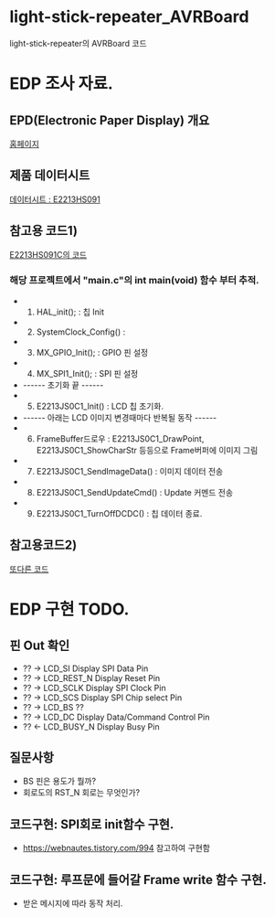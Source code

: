 # light-stick-repeater_AVRBoard
light-stick-repeater의 AVRBoard 코드

# EDP 조사 자료.
## EPD(Electronic Paper Display) 개요
[홈페이지](https://docs.pervasivedisplays.com/epd-usage/epd-driving-sequence/small-epds)

## 제품 데이터시트
[데이터시트 : E2213HS091](https://www.pervasivedisplays.com/wp-content/uploads/2019/06/1P159-00_01_E2213HS091_20171031.pdf)


## 참고용 코드1)
[E2213HS091C의 코드](https://github.com/szongen/E2213HS091-drive/blob/main/Application/HardDrivers/E2213JS0C1.h)
 ### 해당 프로젝트에서 "main.c"의 int main(void) 함수 부터 추적.
 - 1. HAL_init();           : 칩 Init
 - 2. SystemClock_Config()  : 
 - 3. MX_GPIO_Init();       : GPIO 핀 설정 
 - 4. MX_SPI1_Init();       : SPI 핀 설정 
 - ------ 초기화 끝 ------
 - 5. E2213JS0C1_Init()     : LCD 칩 초기화.
 - ------ 아래는 LCD 이미지 변경때마다 반복될 동작 ------
 - 6. FrameBuffer드로우           : E2213JS0C1_DrawPoint, E2213JS0C1_ShowCharStr 등등으로 Frame버퍼에 이미지 그림
 - 7. E2213JS0C1_SendImageData() : 이미지 데이터 전송
 - 8. E2213JS0C1_SendUpdateCmd() : Update 커멘드 전송
 - 9. E2213JS0C1_TurnOffDCDC()   : 칩 데이터 종료.

## 참고용코드2)
 [또다른 코드](https://github.com/szongen/ESP32_ePaper)



# EDP 구현 TODO. 
 ## 핀 Out 확인
 - ??   ->  LCD_SI      Display SPI Data Pin
 - ??   ->  LCD_REST_N  Display Reset Pin
 - ??   ->  LCD_SCLK    Display SPI Clock Pin
 - ??   ->  LCD_SCS      Display SPI Chip select Pin
 - ??   ->  LCD_BS      ??
 - ??   ->  LCD_DC      Display Data/Command Control Pin
 - ??   <-  LCD_BUSY_N  Display Busy Pin

 ## 질문사항    
 - BS 핀은 용도가 뭘까?
 - 회로도의 RST_N 회로는 무엇인가?

 ## 코드구현: SPI회로 init함수 구현.
 - https://webnautes.tistory.com/994 참고하여 구현함

 ## 코드구현: 루프문에 들어갈 Frame write 함수 구현. 
 - 받은 메시지에 따라 동작 처리.
